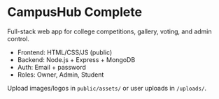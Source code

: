 # CampusHub Complete

Full-stack web app for college competitions, gallery, voting, and admin control.

- Frontend: HTML/CSS/JS (public)
- Backend: Node.js + Express + MongoDB
- Auth: Email + password
- Roles: Owner, Admin, Student

Upload images/logos in `public/assets/` or user uploads in `/uploads/`.
